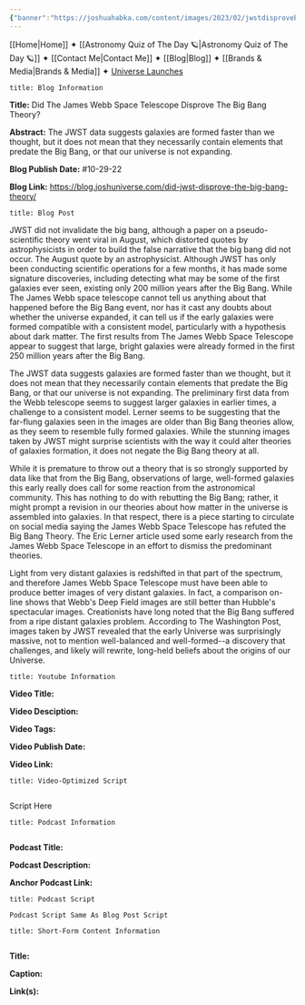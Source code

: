 ```yaml
---
{"banner":"https://joshuahabka.com/content/images/2023/02/jwstdisprovebigbangtheoryheader--1-.webp","banner_x":0.5,"dg-publish":true,"permalink":"/blog/did-jwst-disprove-the-big-bang-theory/","dgPassFrontmatter":true,"noteIcon":"","created":"","updated":""}
---
```




<div class="transclusion internal-embed is-loaded"><div class="markdown-embed">



[[Home\|Home]] ✦ [[Astronomy Quiz of The Day 🪐\|Astronomy Quiz of The Day 🪐]] ✦ [[Contact Me\|Contact Me]] ✦ [[Blog\|Blog]] ✦ [[Brands & Media\|Brands & Media]] ✦ [Universe Launches](https://stardashusa.com/)


</div></div>


```ad-info
title: Blog Information
```

**Title:** Did The James Webb Space Telescope Disprove The Big Bang Theory?

**Abstract:** The JWST data suggests galaxies are formed faster than we thought, but it does not mean that they necessarily contain elements that predate the Big Bang, or that our universe is not expanding.

**Blog Publish Date:** #10-29-22

**Blog Link:** https://blog.joshuniverse.com/did-jwst-disprove-the-big-bang-theory/

```ad-abstract
title: Blog Post
```

JWST did not invalidate the big bang, although a paper on a pseudo-scientific theory went viral in August, which distorted quotes by astrophysicists in order to build the false narrative that the big bang did not occur. The August quote by an astrophysicist. Although JWST has only been conducting scientific operations for a few months, it has made some signature discoveries, including detecting what may be some of the first galaxies ever seen, existing only 200 million years after the Big Bang. While The James Webb space telescope cannot tell us anything about that happened before the Big Bang event, nor has it cast any doubts about whether the universe expanded, it can tell us if the early galaxies were formed compatible with a consistent model, particularly with a hypothesis about dark matter. The first results from The James Webb Space Telescope appear to suggest that large, bright galaxies were already formed in the first 250 million years after the Big Bang.

The JWST data suggests galaxies are formed faster than we thought, but it does not mean that they necessarily contain elements that predate the Big Bang, or that our universe is not expanding. The preliminary first data from the Webb telescope seems to suggest larger galaxies in earlier times, a challenge to a consistent model. Lerner seems to be suggesting that the far-flung galaxies seen in the images are older than Big Bang theories allow, as they seem to resemble fully formed galaxies. While the stunning images taken by JWST might surprise scientists with the way it could alter theories of galaxies formation, it does not negate the Big Bang theory at all.

While it is premature to throw out a theory that is so strongly supported by data like that from the Big Bang, observations of large, well-formed galaxies this early really does call for some reaction from the astronomical community. This has nothing to do with rebutting the Big Bang; rather, it might prompt a revision in our theories about how matter in the universe is assembled into galaxies. In that respect, there is a piece starting to circulate on social media saying the James Webb Space Telescope has refuted the Big Bang Theory. The Eric Lerner article used some early research from the James Webb Space Telescope in an effort to dismiss the predominant theories.

Light from very distant galaxies is redshifted in that part of the spectrum, and therefore James Webb Space Telescope must have been able to produce better images of very distant galaxies. In fact, a comparison on-line shows that Webb's Deep Field images are still better than Hubble's spectacular images. Creationists have long noted that the Big Bang suffered from a ripe distant galaxies problem. According to The Washington Post, images taken by JWST revealed that the early Universe was surprisingly massive, not to mention well-balanced and well-formed--a discovery that challenges, and likely will rewrite, long-held beliefs about the origins of our Universe.

```ad-info
title: Youtube Information
```

**Video Title:**

**Video Desciption:**

**Video Tags:**

**Video Publish Date:**

**Video Link:**

```ad-abstract
title: Video-Optimized Script


```

Script Here

```ad-info
title: Podcast Information


```

**Podcast Title:**

**Podcast Description:**

**Anchor Podcast Link:**

```ad-info
title: Podcast Script

Podcast Script Same As Blog Post Script

```


```ad-info
title: Short-Form Content Information


```

**Title:**

**Caption:**

**Link(s):**

